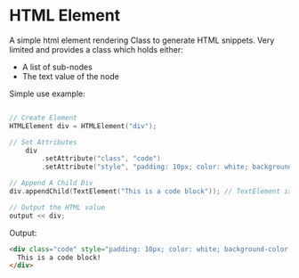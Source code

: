 # HTML Element

A simple html element rendering Class to generate HTML snippets. Very limited and provides a class which holds either:
- A list of sub-nodes
- The text value of the node

Simple use example:
``` c++

// Create Element
HTMLElement div = HTMLElement("div");

// Set Attributes
    div
        .setAttribute("class", "code")
        .setAttribute("style", "padding: 10px; color: white; background-color: black");

// Append A Child Div
div.appendChild(TextElement("This is a code block")); // TextElement is only special variant for Text Only Element

// Output the HTML value
output << div;
```

Output:
``` html
<div class="code" style="padding: 10px; color: white; background-color: black">
  This is a code block!
</div>
```
